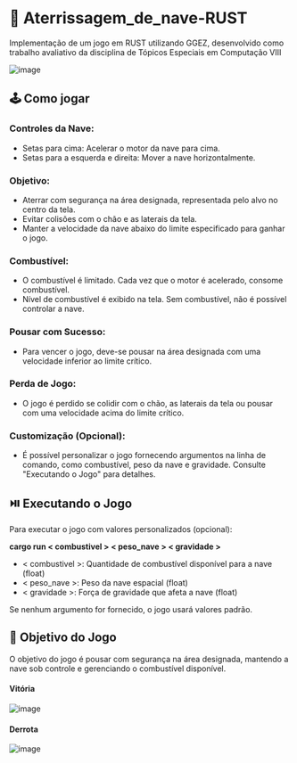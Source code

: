 # :flight_arrival: Aterrissagem_de_nave-RUST
Implementação de um jogo em RUST utilizando GGEZ, desenvolvido como trabalho avaliativo da disciplina de Tópicos Especiais em Computação VIII 

![image](https://github.com/Yasmin-Camargo/Aterrissagem_de_nave-RUST/assets/88253809/1297b770-c07c-49d1-a568-f1ed08a4bcad)


## :joystick: Como jogar
### Controles da Nave:
- Setas para cima: Acelerar o motor da nave para cima.
- Setas para a esquerda e direita: Mover a nave horizontalmente.

### Objetivo:
- Aterrar com segurança na área designada, representada pelo alvo no centro da tela.
- Evitar colisões com o chão e as laterais da tela.
- Manter a velocidade da nave abaixo do limite especificado para ganhar o jogo.

### Combustível:
- O combustível é limitado. Cada vez que o motor é acelerado, consome combustível.
- Nível de combustível é exibido na tela. Sem combustível, não é possível controlar a nave.

### Pousar com Sucesso:
- Para vencer o jogo, deve-se pousar na área designada com uma velocidade inferior ao limite crítico.

### Perda de Jogo:
- O jogo é perdido se colidir com o chão, as laterais da tela ou pousar com uma velocidade acima do limite crítico.

### Customização (Opcional):
- É possível personalizar o jogo fornecendo argumentos na linha de comando, como combustível, peso da nave e gravidade. Consulte "Executando o Jogo" para detalhes.

## :play_or_pause_button: Executando o Jogo
Para executar o jogo com valores personalizados (opcional):

**cargo run < combustivel > < peso_nave > < gravidade >**

- < combustivel >: Quantidade de combustível disponível para a nave (float)
- < peso_nave >: Peso da nave espacial (float)
- < gravidade >: Força de gravidade que afeta a nave (float)

Se nenhum argumento for fornecido, o jogo usará valores padrão.

## :dart: Objetivo do Jogo
O objetivo do jogo é pousar com segurança na área designada, mantendo a nave sob controle e gerenciando o combustível disponível.

#### Vitória
![image](https://github.com/Yasmin-Camargo/Aterrissagem_de_nave-RUST/assets/88253809/c9358deb-9f24-420a-a22c-bf8a355f6c4e)

#### Derrota
![image](https://github.com/Yasmin-Camargo/Aterrissagem_de_nave-RUST/assets/88253809/1b73e9a5-1047-455f-89b7-00d62b99001e)







